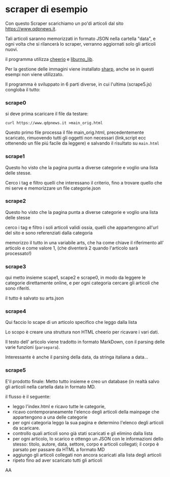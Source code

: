 # scraper di esempio

Con questo Scraper scarichiamo un po'di articoli dal sito https://www.qdpnews.it.

Tali articoli saranno memorizzati in formato JSON nella cartella "data", e ogni volta che si rilancerà lo scraper, verranno aggiornati solo gli articoli nuovi.


il programma utilizza [cheerio](https://www.npmjs.com/package/cheerio) e 
[liburno_lib](https://www.npmjs.com/package/liburno_lib).

Per la gestione delle immagini viene installato [sharp](https://www.npmjs.com/package/sharp), anche se in questi esempi non viene utilizzato.




Il programma è sviluppato in 6 parti diverse, in cui l'ultima (scrape5.js) congloba il tutto: 





### scrape0

si deve prima scaricare il file da testare: 

```
curl https://www.qdpnews.it >main_orig.html 
```


Questo primo file processa il file main_orig.html,  precedentemente scaricato, rimuovendo tutti gli oggetti 
non necessari (link,script ecc ottenendo un file piú facile da leggere) e salvando il risultato su `main.html`

### scrape1 

Questo ho visto che la pagina punta a diverse categorie e voglio una lista delle stesse.

Cerco i tag <a> e filtro quelli che interessano il criterio, fino a trovare quello che mi serve e memorizzare
un file categorie.json

### scrape2 

Questo ho visto che la pagina punta a diverse categorie e voglio una lista delle stesse

cerco i tag <a> e filtro i soli articoli validi ossia, quelli che appartengono all'url del sito e sono 
referenziati dalla categoria

memorizzo il tutto in una variabile arts, che ha come chiave il riferimento all' articolo e come valore 1, (che diventerà 2 quando l'articolo sarà processato!)

### scrape3 

qui metto insieme scape1, scape2 e scrape0, in modo da leggere le categorie direttamente online, 
e per ogni categoria cercare gli articoli che sono riferiti.

il tutto è salvato su arts.json

### scrape4 

Qui faccio lo scape di un articolo specifico che leggo dalla lista

Lo scopo è creare una struttura non HTML cheerio per ricavare i vari dati.

Il testo dell' articolo viene tradotto in formato MarkDown, con il parsing delle varie funzioni  (`parsepara`).

Interessante è anche il parsing della data, da stringa italiana a data...

### scrape5

E'il prodotto finale:  Metto tutto insieme e creo un database (in realtà salvo gli articoli nella cartella data in formato MD.

il flusso è il seguente:

- leggo l'index.html e ricavo tutte le categorie,
- ricavo contemporaneamente l'elenco degli articoli della mainpage che appartengono a una delle categorie
- per ogni categoria leggo la sua pagina e determino l'elenco degli articoli da scaricare.
- controllo quali articoli sono già stati scaricati e gli elimino dalla lista
- per ogni articolo, lo scarico e ottengo un JSON con le informazioni dello stesso: titolo, autore, data, settore, corpo e articoli collegati; il corpo è parsato per passare da HTML a formato MD
- aggiungo gli articoli collegati non ancora scaricati alla lista degli articoli
- ripeto fino ad aver scaricato tutti gli articoli


AA







